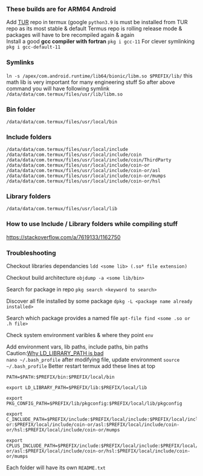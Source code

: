 ### These builds are for ARM64 Android 

Add [TUR](https://github.com/termux-user-repository/tur) repo in termux (google `python3.9` is must be installed from TUR repo as its most stable & default Termus repo is rolling release mode & packages will have to bre recompiled again & again <br>
Install a good **gcc compiler with fortran**
`pkg i gcc-11` 
For clever symlinking
`pkg i gcc-default-11`

### Symlinks
`ln -s /apex/com.android.runtime/lib64/bionic/libm.so $PREFIX/lib/`
this math lib is very important for many engineering stuff
So after above command you will have following symlink
`/data/data/com.termux/files/usr/lib/libm.so`

### Bin folder
```
/data/data/com.termux/files/usr/local/bin
```
### Include folders
```
/data/data/com.termux/files/usr/local/include
/data/data/com.termux/files/usr/local/include/coin
/data/data/com.termux/files/usr/local/include/coin/ThirdParty
/data/data/com.termux/files/usr/local/include/coin-or
/data/data/com.termux/files/usr/local/include/coin-or/asl
/data/data/com.termux/files/usr/local/include/coin-or/mumps
/data/data/com.termux/files/usr/local/include/coin-or/hsl
```
### Library folders
```
/data/data/com.termux/files/usr/local/lib
```
### How to use Include / Library folders while compiling stuff
https://stackoverflow.com/a/7619133/1162750


### Troubleshooting
Checkout libraries dependancies
`ldd <some lib> (.so* file extension)`

Checkout build architecture
`objdump -a <some lib/bin>`

Search for package in repo
`pkg search <keyword to search>`

Discover all file installed by some package
`dpkg -L <package name already installed>`

Search which package provides a named file
`apt-file find <some .so or .h file>`

Check system environment varibles & where they point
`env`

Add environment vars, lib paths, include paths, bin paths <br>
Caution:[Why LD_LIBRARY_PATH is bad](http://xahlee.info/UnixResource_dir/_/ldpath.html) <br>
`nano ~/.bash_profile`
after modifying file, update environment
`source ~/.bash_profile` Better restart termux
add these lines at top
```
PATH=$PATH:$PREFIX/bin:$PREFIX/local/bin

export LD_LIBRARY_PATH=$PREFIX/lib:$PREFIX/local/lib

export PKG_CONFIG_PATH=$PREFIX/lib/pkgconfig:$PREFIX/local/lib/pkgconfig

export C_INCLUDE_PATH=$PREFIX/include:$PREFIX/local/include:$PREFIX/local/include/coin:$PREFIX/local/include/coin-or:$PREFIX/local/include/coin-or/asl:$PREFIX/local/include/coin-or/hsl:$PREFIX/local/include/coin-or/mumps

export CPLUS_INCLUDE_PATH=$PREFIX/include:$PREFIX/local/include:$PREFIX/local/include/coin:$PREFIX/local/include/coinor:$PREFIX/local/include/coin-or/asl:$PREFIX/local/include/coin-or/hsl:$PREFIX/local/include/coin-or/mumps
```
Each folder will have its own `README.txt`

